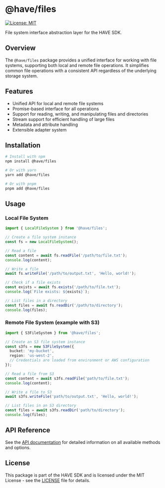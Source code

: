 # @have/files

[![License: MIT](https://img.shields.io/badge/License-MIT-blue.svg)](https://opensource.org/licenses/MIT)

File system interface abstraction layer for the HAVE SDK.

## Overview

The `@have/files` package provides a unified interface for working with file systems, supporting both local and remote file operations. It simplifies common file operations with a consistent API regardless of the underlying storage system.

## Features

- Unified API for local and remote file systems
- Promise-based interface for all operations
- Support for reading, writing, and manipulating files and directories
- Stream support for efficient handling of large files
- Metadata and attribute handling
- Extensible adapter system

## Installation

```bash
# Install with npm
npm install @have/files

# Or with yarn
yarn add @have/files

# Or with pnpm
pnpm add @have/files
```

## Usage

### Local File System

```typescript
import { LocalFileSystem } from '@have/files';

// Create a file system instance
const fs = new LocalFileSystem();

// Read a file
const content = await fs.readFile('/path/to/file.txt');
console.log(content);

// Write a file
await fs.writeFile('/path/to/output.txt', 'Hello, world!');

// Check if a file exists
const exists = await fs.exists('/path/to/file.txt');
console.log(`File exists: ${exists}`);

// List files in a directory
const files = await fs.readDir('/path/to/directory');
console.log(files);
```

### Remote File System (example with S3)

```typescript
import { S3FileSystem } from '@have/files';

// Create an S3 file system instance
const s3fs = new S3FileSystem({
  bucket: 'my-bucket',
  region: 'us-west-2',
  // Credentials are loaded from environment or AWS configuration
});

// Read a file from S3
const content = await s3fs.readFile('path/to/file.txt');
console.log(content);

// Write a file to S3
await s3fs.writeFile('path/to/output.txt', 'Hello, world!');

// List files in an S3 directory
const files = await s3fs.readDir('path/to/directory');
console.log(files);
```

## API Reference

See the [API documentation](https://happyvertical.github.io/sdk/modules/_have_files.html) for detailed information on all available methods and options.

## License

This package is part of the HAVE SDK and is licensed under the MIT License - see the [LICENSE](../../LICENSE) file for details.